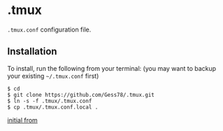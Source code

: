.tmux
=====

`.tmux.conf` configuration file.


Installation
------------

To install, run the following from your terminal: (you may want to backup your
existing `~/.tmux.conf` first)

```
$ cd
$ git clone https://github.com/Gess78/.tmux.git
$ ln -s -f .tmux/.tmux.conf
$ cp .tmux/.tmux.conf.local .
```
[initial from](https://github.com/gpakosz/.tmux)


